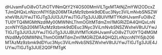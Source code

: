 dHJvamFuOi8vOTJhOTVlNmQtY2Y4OS00MmVlLTgxMTAtNjZmYWI2ODcxZTJmQHQxLnNzcnN1Yi5jb206MTAzMz9zbmk9dDEuc3Nyc3ViLmNvbSNSZWxheV8tJUYwJTlGJTg3JUI3JUYwJTlGJTg3JUJBUlVfMTYKdHJvamFuOi8vZTU0YTQ4MGMtNzdlMy00MWNhLThmOGItMTdmZmI1MGRiZDA4QHQxLnNzcnN1Yi5jb206MTAzMz9zbmk9dDEuc3Nyc3ViLmNvbSNSZWxheV8tJUYwJTlGJTg3JUI3JUYwJTlGJTg3JUJBUlVfMTcKdHJvamFuOi8vZTU0YTQ4MGMtNzdlMy00MWNhLThmOGItMTdmZmI1MGRiZDA4QHQ2LnNzcnN1Yi5jb206MTAzMz9zbmk9dDYuc3Nyc3ViLmNvbSNSZWxheV8tJUYwJTlGJTg3JUE4JUYwJTlGJTg3JUE2Q0FfMTgK